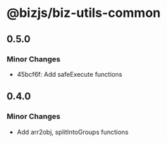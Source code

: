 # @bizjs/biz-utils-common

## 0.5.0

### Minor Changes

- 45bcf6f: Add safeExecute functions

## 0.4.0

### Minor Changes

- Add arr2obj, splitIntoGroups functions
